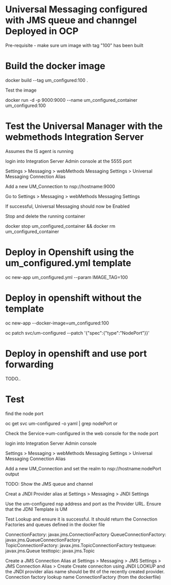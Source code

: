 # Universal Messaging configured with JMS queue and channgel Deployed in OCP

Pre-requisite - make sure um image with tag "100" has been built

# Build the docker image
docker build --tag um_configured:100 .

Test the image

docker run -d -p 9000:9000 --name um_configured_container um_configured:100


# Test the Universal Manager with the webmethods Integration Server

Assumes the IS agent is running

login into Integration Server Admin console at the 5555 port

Settings > Messaging > webMethods Messaging Settings > Universal Messaging Connection Alias

Add a new UM_Connection to nsp://hostname:9000

Go to Settings > Messaging > webMethods Messaging Settings

If successful, Universal Messaging should now be Enabled

Stop and delete the running container

docker stop um_configured_container && docker rm um_configured_container

# Deploy in Openshift using the um_configured.yml template

oc new-app  um_configured.yml --param IMAGE_TAG=100

# Deploy in openshift without the template 

oc new-app --docker-image=um_configured:100

oc patch svc/um-configured --patch '{"spec":{"type":"NodePort"}}'

# Deploy in openshift and use port forwarding

TODO..

# Test

find the node port

 oc get svc um-configured -o yaml | grep nodePort
or 

Check the Service->um-configured in the web console for the node port

login into Integration Server Admin console

Settings > Messaging > webMethods Messaging Settings > Universal Messaging Connection Alias

Add a new UM_Connection and set the realm to
nsp://hostname:nodePort output


TODO: Show the JMS queue and channel

Creat a JNDI  Provider alias at Settings > Messaging > JNDI Settings

Use the um-configured nsp address and port as the Provider URL. Ensure that the JDNI Template is UM

Test Lookup and ensure it is successful. It should return the Connection Factories and queues defined in the docker file

  ConnectionFactory: javax.jms.ConnectionFactory
  QueueConnectionFactory: javax.jms.QueueConnectionFactory  
  TopicConnectionFactory: javax.jms.TopicConnectionFactory
  testqueue: javax.jms.Queue
  testtopic: javax.jms.Topic

Create a JMS Connection Alias at 
Settings > Messaging > JMS Settings > JMS Connection Alias > Create
Create conneciton using JNDI LOOKUP and the JNDI provider alias name should be tht of the recently created provider. Connection factory lookup name ConnectionFactory (from the dockerfile)

